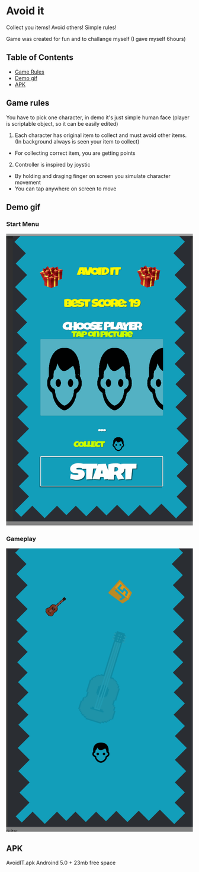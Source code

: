 # Avoid it
Collect you items! Avoid others! Simple rules!

Game was created for fun and to challange myself (I gave myself 6hours) 
## Table of Contents

- [Game Rules](#game-rules)
- [Demo gif](#demo-gif) 
- [APK](#apk)

## Game rules #
You have to pick one character, in demo it's just simple human face (player is scriptable object, so it can be easily edited)
1. Each character has original item to collect and must avoid other items. (In background always is seen your item to collect)
  - For collecting correct item, you are getting points
2. Controller is inspired by joystic 
  - By holding and draging finger on screen you simulate character movement
  - You can tap anywhere on screen to move
## Demo gif
### Start Menu
![](start.gif)

### Gameplay
![](gameplay.gif)

## APK ##
AvoidIT.apk 
Androind 5.0 + 
23mb free space
